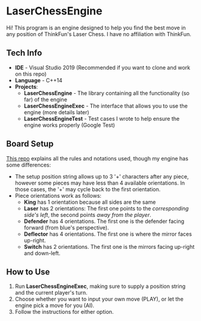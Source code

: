 # LaserChessEngine
Hi! This program is an engine designed to help you find the best move in any position of ThinkFun's Laser Chess. I have no affiliation with ThinkFun.

## Tech Info
* **IDE** - Visual Studio 2019 (Recommended if you want to clone and work on this repo)
* **Language** - C++14
* **Projects**:
    * **LaserChessEngine** - The library containing all the functionality (so far) of the engine
    * **LaserChessEngineExec** - The interface that allows you to use the engine (more details later)
    * **LaserChessEngineTest** - Test cases I wrote to help ensure the engine works properly (Google Test)

## Board Setup
[This repo](https://github.com/kishannareshpal/laserchess) explains all the rules and notations used, though my engine has some differences:
* The setup position string allows up to 3 '+' characters after any piece, however some pieces may have less than 4 available orientations. In those cases, the '+' may cycle back to the first orientation.
* Piece orientations work as follows:
    * **King** has 1 orientation because all sides are the same
    * **Laser** has 2 orientations: The first one points to the *corresponding side's left*, the second points *away from the player*.
    * **Defender** has 4 orientations. The first one is the defender facing forward (from blue's perspective).
    * **Deflector** has 4 orientations. The first one is where the mirror faces up-right.
    * **Switch** has 2 orientations. The first one is the mirrors facing up-right and down-left.

## How to Use
1. Run **LaserChessEngineExec**, making sure to supply a position string and the current player's turn.
2. Choose whether you want to input your own move (PLAY), or let the engine pick a move for you (AI).
3. Follow the instructions for either option.
